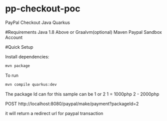 # pp-checkout-poc
PayPal Checkout Java Quarkus


#Requirements
Java 1.8 Above or Graalvm(optional)
Maven
Paypal Sandbox Account

#Quick Setup

Install dependencies:
```bash
mvn package
```

To run
```bash
mvn compile quarkus:dev
```

The package Id can for this sample can be 1 or 2
1 = 1000php
2 - 2000php

POST
http://localhost:8080/paypal/make/payment?packageId=2

it will return a redirect url for paypal transaction
